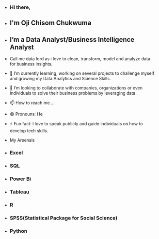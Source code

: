 - ### Hi there,

 - ## I'm Oji Chisom Chukwuma

- ## I’m a Data Analyst/Business Intelligence Analyst

- Call me data lord as i love to clean, transform, model and analyze data for business insights.
- 🌱 I’m currently learning, working on several projects to challenge myself and growing my Data Analytics and Science Skills.
- 💞️ I’m looking to collaborate with companies, organizations or even individuals to solve their business problems by leveraging data.
- 📫 How to reach me ...
- 😄 Pronouns: He 
- ⚡ Fun fact: I love to speak publicly and guide individuals on how to develop tech skills.



- My Arsenals

- ### Excel
- ### SQL
- ### Power Bi
- ### Tableau
- ### R
- ### SPSS(Statistical Package for Social Science)
- ### Python


